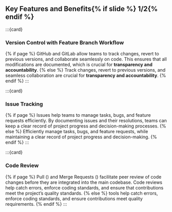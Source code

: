 ## Key Features and Benefits{% if slide %} 1/2{% endif %}
:::{card}
### Version Control with Feature Branch Workflow
{% if page %}
GitHub<i class="fab fa-github"></i> and GitLab<i class="fab fa-gitlab"></i> allow teams to track changes, revert to previous versions, and collaborate seamlessly on code. 
This ensures that all modifications are documented, which is crucial for **transparency and accountability**.
{% else %}
Track changes, revert to previous versions, and seamless collaboration are crucial for **transparency and accountability**.
{% endif %}
:::

:::{card}

### Issue Tracking
{% if page %}
Issues help teams to manage tasks, bugs, and feature requests efficiently. By documenting issues and their resolutions, teams can keep a clear record of project progress and decision-making processes.
{% else %}
Efficiently manage tasks, bugs, and feature requests, while maintaining a clear record of project progress and decision-making.
{% endif %}
:::

:::{card}

### Code Review
{% if page %}
Pull (<i class="fab fa-github"></i>) and Merge Requests (<i class="fab fa-gitlab"></i>) facilitate peer review of code changes before they are integrated into the main codebase. Code reviews help catch errors, enforce coding standards, and ensure that contributions meet the project’s quality standards. 
{% else %}
<i class="fab fa-git"></i> tools help catch errors, enforce coding standards, and ensure contributions meet quality requirements.
{% endif %}
:::

